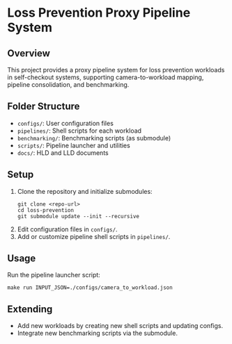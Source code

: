 # Loss Prevention Proxy Pipeline System

## Overview

This project provides a proxy pipeline system for loss prevention workloads in self-checkout systems, supporting camera-to-workload mapping, pipeline consolidation, and benchmarking.

## Folder Structure

- `configs/`: User configuration files
- `pipelines/`: Shell scripts for each workload
- `benchmarking/`: Benchmarking scripts (as submodule)
- `scripts/`: Pipeline launcher and utilities
- `docs/`: HLD and LLD documents

## Setup

1. Clone the repository and initialize submodules:
   ```
   git clone <repo-url>
   cd loss-prevention
   git submodule update --init --recursive
   ```
2. Edit configuration files in `configs/`.
3. Add or customize pipeline shell scripts in `pipelines/`.

## Usage

Run the pipeline launcher script:
```
make run INPUT_JSON=./configs/camera_to_workload.json
```

## Extending

- Add new workloads by creating new shell scripts and updating configs.
- Integrate new benchmarking scripts via the submodule.


